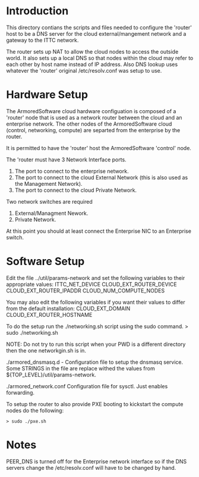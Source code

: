 Introduction
============

This directory contians the scripts and files needed to configure the 'router' host to be a DNS server for the cloud external/mangement network and a gateway to the ITTC network.

The router sets up NAT to allow the cloud nodes to access the outside world. It also sets up a local DNS so that nodes within the cloud may refer to each other by host name instead of IP address. Also DNS lookup uses whatever the 'router' original /etc/resolv.conf was setup to use.

Hardware Setup
==============

The ArmoredSoftware cloud hardware configuation is composed of a 'router' node
that is used as a network router between the cloud and an enterprise network. The other nodes of the ArmoredSoftware cloud (control, networking, compute) are separted from the enterprise by the router.

It is permitted to have the 'router' host the ArmoredSoftware 'control' node.

The 'router must have 3 Network Interface ports. 
1) The port to connect to the enterprise network.
2) The port to connect to the cloud External Network (this is also used as the Management Network).
3) The port to connect to the cloud Private Network.

Two network switches are required
1) External/Managment Nework.
2) Private Network.

At this point you should at least connect the Enterprise NIC to an Enterprise switch.

Software Setup
==============

Edit the file ../util/params-network and set the following variables to
their appropriate values:
ITTC_NET_DEVICE
CLOUD_EXT_ROUTER_DEVICE
CLOUD_EXT_ROUTER_IPADDR
CLOUD_NUM_COMPUTE_NODES

You may also edit the following variables if you want their values
to differ from the default installation:
CLOUD_EXT_DOMAIN
CLOUD_EXT_ROUTER_HOSTNAME

To do the setup run the ./networking.sh script using the sudo command.
    > sudo ./networking.sh

NOTE: Do not try to run this script when your PWD is a different directory then the one networkgin.sh is in.

./armored_dnsmasq.d -
     Configuration file to setup the dnsmasq service. Some STRINGS in the file
     are replace withed the values from ${TOP_LEVEL}/util/params-network.

./armored_network.conf
     Configuration file for sysctl. Just enables forwarding.

To setup the router to also provide PXE booting to kickstart the compute nodes
do the following:

    > sudo ./pxe.sh


Notes
=====

PEER_DNS is turned off for the Enterprise network interface so if the DNS servers change the /etc/resolv.conf will have to be changed by hand.
